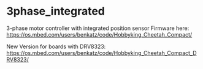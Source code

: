 # 3phase_integrated
3-phase motor controller with integrated position sensor
Firmware here:
https://os.mbed.com/users/benkatz/code/Hobbyking_Cheetah_Compact/

New Version for boards with DRV8323:
https://os.mbed.com/users/benkatz/code/Hobbyking_Cheetah_Compact_DRV8323/
